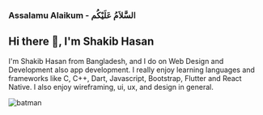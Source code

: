 ### Assalamu Alaikum - السَّلاَمُ عَلَيْكُم
## Hi there 👋, I'm Shakib Hasan

I'm Shakib Hasan from Bangladesh, and I do on Web Design and Development also app development. 
I really enjoy learning languages and frameworks like C, C++, Dart, Javascript, Bootstrap, Flutter  and React Native. 
I also enjoy wireframing, ui, ux, and design in general.








![batman](https://user-images.githubusercontent.com/90518184/139468541-a2bbaf37-9f6d-4f4b-b52b-8768f9a15ba4.gif)
